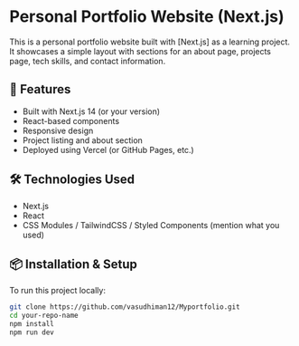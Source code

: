 # Personal Portfolio Website (Next.js)

This is a personal portfolio website built with [Next.js] as a learning project. It showcases a simple layout with sections for an about page, projects page, tech skills, and contact information.

## 🚀 Features

- Built with Next.js 14 (or your version)
- React-based components
- Responsive design
- Project listing and about section
- Deployed using Vercel (or GitHub Pages, etc.)

## 🛠️ Technologies Used

- Next.js
- React
- CSS Modules / TailwindCSS / Styled Components (mention what you used)

## 📦 Installation & Setup

To run this project locally:

```bash
git clone https://github.com/vasudhiman12/Myportfolio.git
cd your-repo-name
npm install
npm run dev
